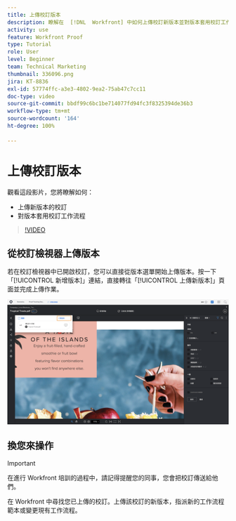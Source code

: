 ```yaml
---
title: 上傳校訂版本
description: 瞭解在  [!DNL  Workfront] 中如何上傳校訂新版本並對版本套用校訂工作流程。
activity: use
feature: Workfront Proof
type: Tutorial
role: User
level: Beginner
team: Technical Marketing
thumbnail: 336096.png
jira: KT-8836
exl-id: 57774ffc-a3e3-4802-9ea2-75ab47c7cc11
doc-type: video
source-git-commit: bbdf99c6bc1be714077fd94fc3f8325394de36b3
workflow-type: tm+mt
source-wordcount: '164'
ht-degree: 100%

---
```


# 上傳校訂版本

觀看這段影片，您將瞭解如何：

* 上傳新版本的校訂
* 對版本套用校訂工作流程

>[!VIDEO](https://video.tv.adobe.com/v/336096/?quality=12&learn=on&enablevpops=1)

## 從校訂檢視器上傳版本

若在校訂檢視器中已開啟校訂，您可以直接從版本選單開始上傳版本。按一下「[!UICONTROL 新增版本]」連結，直接轉往「[!UICONTROL 上傳新版本]」頁面並完成上傳作業。

![影像顯示校訂檢視器，其左上角版本選單已展開並突顯標示「[!UICONTROL 新增版本]」連結。](assets/upload-version-from-viewer.png)

## 換您來操作

>[!IMPORTANT]
>
>在進行 Workfront 培訓的過程中，請記得提醒您的同事，您會把校訂傳送給他們。

在 Workfront 中尋找您已上傳的校訂。上傳該校訂的新版本，指派新的工作流程範本或變更現有工作流程。

<!--
### Learn more 
* Create a new version of a proof
-->
